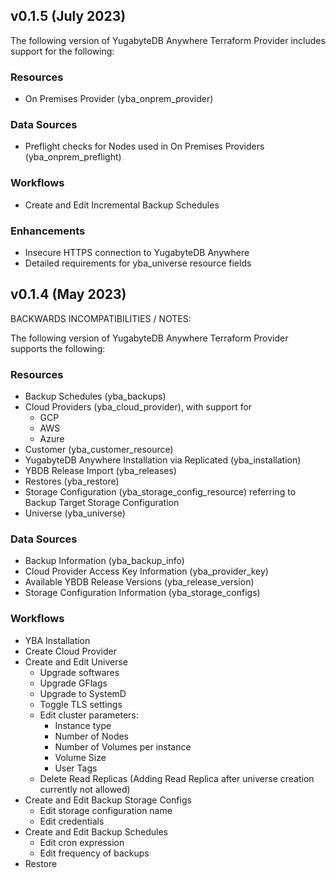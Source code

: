 ## v0.1.5 (July 2023)

The following version of YugabyteDB Anywhere Terraform Provider includes support for the following:

### Resources

- On Premises Provider (yba_onprem_provider)

### Data Sources

- Preflight checks for Nodes used in On Premises Providers (yba_onprem_preflight)

### Workflows

- Create and Edit Incremental Backup Schedules

### Enhancements

- Insecure HTTPS connection to YugabyteDB Anywhere
- Detailed requirements for yba_universe resource fields

## v0.1.4 (May 2023)

BACKWARDS INCOMPATIBILITIES / NOTES:

The following version of YugabyteDB Anywhere Terraform Provider supports the following:

### Resources

- Backup Schedules (yba_backups)
- Cloud Providers (yba_cloud_provider), with support for
  - GCP
  - AWS
  - Azure
- Customer (yba_customer_resource)
- YugabyteDB Anywhere Installation via Replicated (yba_installation)
- YBDB Release Import (yba_releases)
- Restores (yba_restore)
- Storage Configuration (yba_storage_config_resource) referring to Backup Target Storage Configuration
- Universe (yba_universe)

### Data Sources

- Backup Information (yba_backup_info)
- Cloud Provider Access Key Information (yba_provider_key)
- Available YBDB Release Versions (yba_release_version)
- Storage Configuration Information (yba_storage_configs)

### Workflows

- YBA Installation
- Create Cloud Provider
- Create and Edit Universe
  - Upgrade softwares
  - Upgrade GFlags
  - Upgrade to SystemD
  - Toggle TLS settings
  - Edit cluster parameters:
    - Instance type
    - Number of Nodes
    - Number of Volumes per instance
    - Volume Size
    - User Tags
  - Delete Read Replicas (Adding Read Replica after universe creation currently not allowed)
- Create and Edit Backup Storage Configs
  - Edit storage configuration name
  - Edit credentials
- Create and Edit Backup Schedules
  - Edit cron expression
  - Edit frequency of backups
- Restore

